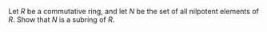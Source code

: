 Let $R$ be a commutative ring, and let $N$ be the set of all nilpotent elements of $R$. Show that $N$ is a subring of $R$.
